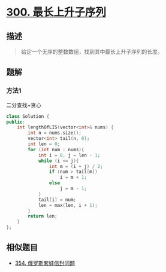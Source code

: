# [300. 最长上升子序列](https://leetcode-cn.com/problems/longest-increasing-subsequence/)

## 描述

> 给定一个无序的整数数组，找到其中最长上升子序列的长度。

## 题解

### 方法1

二分查找+贪心

```c++
class Solution {
public:
    int lengthOfLIS(vector<int>& nums) {
        int n = nums.size();
        vector<int> tail(n, 0);
        int len = 0;
        for (int num : nums){
            int i = 0, j = len - 1;
            while (i <= j){
                int m = (i + j) / 2;
                if (num > tail[m])
                    i = m + 1;
                else
                    j = m - 1;
            }
            tail[i] = num;
            len = max(len, i + 1);
        }
        return len;
    }
};
```

## 相似题目
- [354. 俄罗斯套娃信封问题](https://leetcode-cn.com/problems/russian-doll-envelopes/)